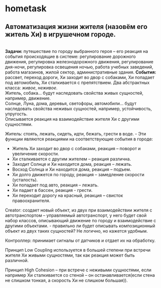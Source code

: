 hometask
========
<h2>Автоматизация жизни жителя (назовём его житель Хи) в игрушечном городе.</h2>
<br />
<strong>Задачи:</strong> путешествие по городу выбранного героя – его реакция на события происходящие в системе: регулирование дорожного движения, регулировка железнодорожного движения, регулирование дня-ночи, регулировка освещения ночью, работа учебных заведений, работа магазинов, жилой сектор, административные здания.
<strong>События:</strong> рассвет, переход дороги, Хи заходит во двор с собаками, Хи попадает под автомобиль, Хи сталкивается с препятствием.
Два абстрактных класса: <em>живое</em>, <em>неживое</em>.<br />
Житель, собака… будут наследовать свойства живых сущностей, например, движение.<br />
Солнце, Луна, дома, деревья, светофоры, автомобили… будут наследовать свойства неживых сущностей, например, устойчивость, упругость.<br />
Описывается реакция на взаимодействие жителя Хи с другими сущностями.<br />
<p>Житель: стоять, лежать, сидеть, идти, бежать, грести в воде. - Эти функции являются реакциями на соответствующие события в городе:<br />
<ul>
	<li>Житель Хи заходит во двор с собаками, реакция – поворот и увеличение скорости.</li>
	<li>Хи сталкивается с другим жителем – реакция различна.</li>
	<li>Заходит Солнце и Хи находится дома, реакция – лежать.</li>
	<li>Восход Солнца и Хи находится дома, реакция – подъем.</li>
	<li>Хи долго движется по городу, реакция – замедление скорости (усталость).</li>
	<li>Хи попадает под авто, реакция – лежать.</li>
	<li>Хи падает в бассен, реакция - грести.</li>
	<li>Хи переходит дорогу на красный, реакция – свисток правоохранителя.</li>
</ul>
</p>
<p>Creator: создает новый объект, из двух при взаимодействии жителя с автотранспортом – управляемый автотранспорт, у него будет свой набор классов, описывающий движение по городу и взаимодействие с другими объектами. - правильно ли будет описывать композиционный объект из двух таких сущностей? Не логично, но кажется удобным.</p>
<p>Контроллер: принимает сигналы от датчиков и отдает их на обработку.</p>
<p>Принцип Low Coupling используется в большей степени при встречи жителя Хи живыми сущностями, так как реакция может быть различной. </p>
<p>Принцип High Cohesion – при встрече с неживыми сущностями, если например Хи сталкивается со стеной – он останавливается(если стена не слишком тонкая, а скорость Хи не слишком большая)).</p>
